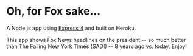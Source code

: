 # Oh, for Fox sake...

A Node.js app using [Express 4](http://expressjs.com/) and built on Heroku.

This app shows Fox News headlines on the president -- so much better than The Failing New York Times (SAD!) -- 8 years ago vs. today. Enjoy!